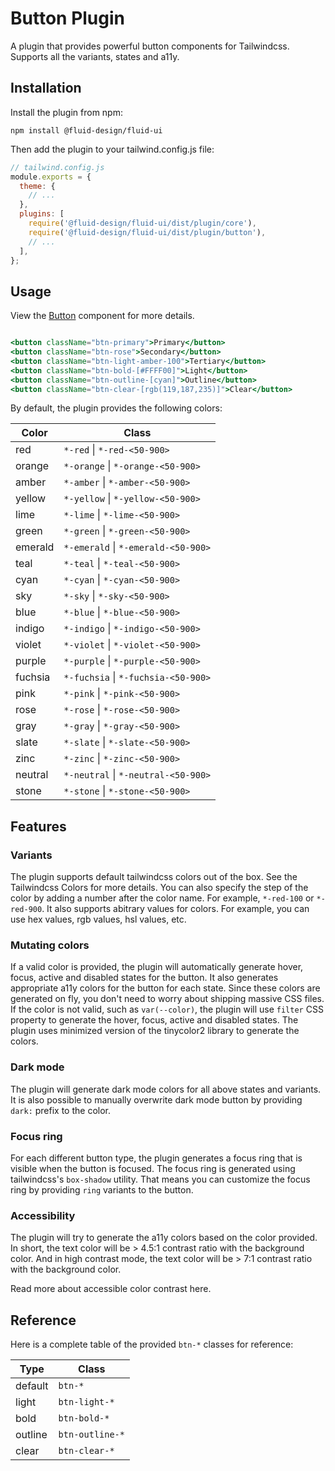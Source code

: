 # Button Plugin

A plugin that provides powerful button components for Tailwindcss. Supports all the variants, states and a11y.

## Installation

Install the plugin from npm:

```
npm install @fluid-design/fluid-ui
```

Then add the plugin to your tailwind.config.js file:

```js tailwind.config.js
// tailwind.config.js
module.exports = {
  theme: {
    // ...
  },
  plugins: [
    require('@fluid-design/fluid-ui/dist/plugin/core'),
    require('@fluid-design/fluid-ui/dist/plugin/button'),
    // ...
  ],
};
```

## Usage

View the [Button](/docs/button) component for more details.

```jsx

<button className="btn-primary">Primary</button>
<button className="btn-rose">Secondary</button>
<button className="btn-light-amber-100">Tertiary</button>
<button className="btn-bold-[#FFFF00]">Light</button>
<button className="btn-outline-[cyan]">Outline</button>
<button className="btn-clear-[rgb(119,187,235)]">Clear</button>

```

By default, the plugin provides the following colors:

| Color   | Class                               |
| ------- | ----------------------------------- |
| red     | `*-red` \| `*-red-<50-900>`         |
| orange  | `*-orange` \| `*-orange-<50-900>`   |
| amber   | `*-amber` \| `*-amber-<50-900>`     |
| yellow  | `*-yellow` \| `*-yellow-<50-900>`   |
| lime    | `*-lime` \| `*-lime-<50-900>`       |
| green   | `*-green` \| `*-green-<50-900>`     |
| emerald | `*-emerald` \| `*-emerald-<50-900>` |
| teal    | `*-teal` \| `*-teal-<50-900>`       |
| cyan    | `*-cyan` \| `*-cyan-<50-900>`       |
| sky     | `*-sky` \| `*-sky-<50-900>`         |
| blue    | `*-blue` \| `*-blue-<50-900>`       |
| indigo  | `*-indigo` \| `*-indigo-<50-900>`   |
| violet  | `*-violet` \| `*-violet-<50-900>`   |
| purple  | `*-purple` \| `*-purple-<50-900>`   |
| fuchsia | `*-fuchsia` \| `*-fuchsia-<50-900>` |
| pink    | `*-pink` \| `*-pink-<50-900>`       |
| rose    | `*-rose` \| `*-rose-<50-900>`       |
| gray    | `*-gray` \| `*-gray-<50-900>`       |
| slate   | `*-slate` \| `*-slate-<50-900>`     |
| zinc    | `*-zinc` \| `*-zinc-<50-900>`       |
| neutral | `*-neutral` \| `*-neutral-<50-900>` |
| stone   | `*-stone` \| `*-stone-<50-900>`     |

## Features

### Variants

The plugin supports default tailwindcss colors out of the box. See the <ExternalLink href="https://tailwindcss.com/docs/customizing-colors">Tailwindcss Colors</ExternalLink> for more details.
You can also specify the step of the color by adding a number after the color name. For example, `*-red-100` or `*-red-900`.
It also supports abitrary values for colors. For example, you can use hex values, rgb values, hsl values, etc.

### Mutating colors

If a valid color is provided, the plugin will automatically generate hover,
focus, active and disabled states for the button. It also generates
appropriate a11y colors for the button for each state. Since these colors are generated on fly, you don't need to worry
about shipping massive CSS files. If the color is not valid, such as `var(--color)`, the plugin will use `filter`
CSS property to generate the hover, focus, active and disabled states. The plugin
uses minimized version of the <ExternalLink href="https://www.npmjs.com/package/tinycolor2">tinycolor2</ExternalLink> library to generate the colors.

### Dark mode

The plugin will generate dark mode colors for all above states and variants. It is also
possible to manually overwrite dark mode button by providing `dark:` prefix to the color.

### Focus ring

For each different button type, the plugin generates a focus ring that is
visible when the button is focused. The focus ring is generated using
tailwindcss's `box-shadow` utility. That means you can customize the focus ring
by providing `ring` variants to the button.

### Accessibility

The plugin will try to generate the a11y colors based on the color provided.
In short, the text color will be > 4.5:1 contrast ratio with the background color.
And in high contrast mode, the text color will be > 7:1 contrast ratio with the background color.

Read more about accessible color contrast <ExternalLink href='https://www.w3.org/TR/WCAG20-TECHS/G18.html'>here</ExternalLink>.

## Reference

Here is a complete table of the provided `btn-*` classes for reference:

| Type    | Class           |
| ------- | --------------- |
| default | `btn-*`         |
| light   | `btn-light-*`   |
| bold    | `btn-bold-*`    |
| outline | `btn-outline-*` |
| clear   | `btn-clear-*`   |
